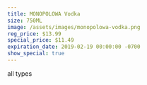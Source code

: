 ```yaml
---
title: MONOPOLOWA Vodka
size: 750ML
image: /assets/images/monopolowa-vodka.png
reg_price: $13.99
special_price: $11.49
expiration_date: 2019-02-19 00:00:00 -0700
show_special: true
---
```


all types